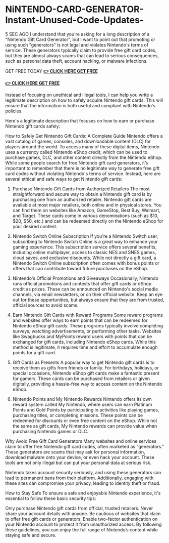 # NiNTENDO-CARD-GENERATOR-Instant-Unused-Code-Updates-

5 SEC AGO 
I understand that you're asking for a long description of a "Nintendo Gift Card Generator", but I want to point out that promoting or using such "generators" is not legal and violates Nintendo's terms of service. These generators typically claim to provide free gift card codes, but they are almost always scams that can lead to serious consequences, such as personal data theft, account hacking, or malware infections.

GET FREE TODAY
**[👉 CLICK HERE GET FREE](https://tinyurl.com/3cfu54f2)**

**[👉 CLICK HERE GET FREE](https://tinyurl.com/3cfu54f2)**

Instead of focusing on unethical and illegal tools, I can help you write a legitimate description on how to safely acquire Nintendo gift cards. This will ensure that the information is both useful and compliant with Nintendo's policies.

Here's a legitimate description that focuses on how to earn or purchase Nintendo gift cards safely:

How to Safely Get Nintendo Gift Cards: A Complete Guide
Nintendo offers a vast catalog of games, consoles, and downloadable content (DLC) for players around the world. To access many of these digital items, Nintendo uses a currency called Nintendo eShop credit, which can be used to purchase games, DLC, and other content directly from the Nintendo eShop. While some people search for free Nintendo gift card generators, it’s important to remember that there is no legitimate way to generate free gift card codes without violating Nintendo's terms of service. Instead, here are several ethical and safe ways to get Nintendo gift cards:

1. Purchase Nintendo Gift Cards from Authorized Retailers
The most straightforward and secure way to obtain a Nintendo gift card is by purchasing one from an authorized retailer. Nintendo gift cards are available at most major retailers, both online and in physical stores. You can find them on websites like Amazon, GameStop, Best Buy, Walmart, and Target. These cards come in various denominations (such as $10, $20, $50, etc.) and can be redeemed directly on the Nintendo eShop for your desired content.

2. Nintendo Switch Online Subscription
If you're a Nintendo Switch user, subscribing to Nintendo Switch Online is a great way to enhance your gaming experience. This subscription service offers several benefits, including online multiplayer, access to classic NES and SNES games, cloud saves, and exclusive discounts. While not directly a gift card, a Nintendo Switch Online subscription often comes with bonus points or offers that can contribute toward future purchases on the eShop.

3. Nintendo's Official Promotions and Giveaways
Occasionally, Nintendo runs official promotions and contests that offer gift cards or eShop credit as prizes. These can be announced on Nintendo's social media channels, via email newsletters, or on their official website. Keep an eye out for these opportunities, but always ensure that they are from trusted, official sources to avoid scams.

4. Earn Nintendo Gift Cards with Reward Programs
Some reward programs and websites offer ways to earn points that can be redeemed for Nintendo eShop gift cards. These programs typically involve completing surveys, watching advertisements, or performing other tasks. Websites like Swagbucks and MyPoints reward users with points that can be exchanged for gift cards, including Nintendo eShop cards. While this method is legitimate, it requires time and effort to accumulate enough points for a gift card.

5. Gift Cards as Presents
A popular way to get Nintendo gift cards is to receive them as gifts from friends or family. For birthdays, holidays, or special occasions, Nintendo eShop gift cards make a fantastic present for gamers. These cards can be purchased from retailers or given digitally, providing a hassle-free way to access content on the Nintendo eShop.

6. Nintendo Points and My Nintendo Rewards
Nintendo offers its own reward system called My Nintendo, where users can earn Platinum Points and Gold Points by participating in activities like playing games, purchasing titles, or completing missions. These points can be redeemed for discounts or even free content on the eShop. While not the same as gift cards, My Nintendo rewards can provide value when purchasing Nintendo games or DLC.

Why Avoid Free Gift Card Generators
Many websites and online services claim to offer free Nintendo gift card codes, often marketed as "generators." These generators are scams that may ask for personal information, download malware onto your device, or even hack your account. These tools are not only illegal but can put your personal data at serious risk.

Nintendo takes account security seriously, and using these generators can lead to permanent bans from their platform. Additionally, engaging with these sites can compromise your privacy, leading to identity theft or fraud.

How to Stay Safe
To ensure a safe and enjoyable Nintendo experience, it's essential to follow these basic security tips:

Only purchase Nintendo gift cards from official, trusted retailers.
Never share your account details with anyone.
Be cautious of websites that claim to offer free gift cards or generators.
Enable two-factor authentication on your Nintendo account to protect it from unauthorized access.
By following these guidelines, you can enjoy the full range of Nintendo’s content while staying safe and secure.
